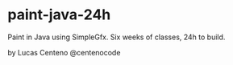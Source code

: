 # paint-java-24h
Paint in Java using SimpleGfx. Six weeks of classes, 24h to build.

by Lucas Centeno
@centenocode

